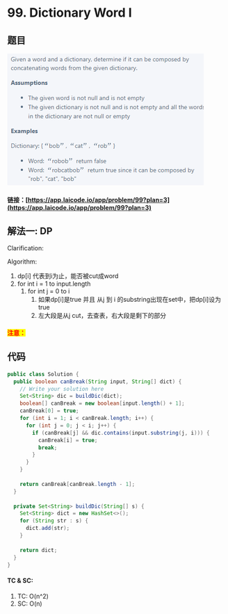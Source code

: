 # 99. Dictionary Word I

## 题目

![](<.gitbook/assets/image (132).png>)

#### 链接：[https://app.laicode.io/app/problem/99?plan=3](https://app.laicode.io/app/problem/99?plan=3)

## 解法一: DP

Clarification:&#x20;

Algorithm:&#x20;

1. dp\[i] 代表到i为止，能否被cut成word
2. for int i = 1 to input.length
   1. for int j = 0 to i
      1. 如果dp\[i]是true 并且 从j 到 i 的substring出现在set中，把dp\[i]设为true
      2. 左大段是从j cut，去查表，右大段是剩下的部分

#### <mark style="color:red;">注意：</mark>

## 代码

```java
public class Solution {
  public boolean canBreak(String input, String[] dict) {
    // Write your solution here
    Set<String> dic = buildDic(dict);
    boolean[] canBreak = new boolean[input.length() + 1];
    canBreak[0] = true;
    for (int i = 1; i < canBreak.length; i++) {
      for (int j = 0; j < i; j++) {
        if (canBreak[j] && dic.contains(input.substring(j, i))) {
          canBreak[i] = true;
          break;
        }
      }
    }

    return canBreak[canBreak.length - 1];
  }

  private Set<String> buildDic(String[] s) {
    Set<String> dict = new HashSet<>();
    for (String str : s) {
      dict.add(str);
    }

    return dict;
  }
}

```

#### TC & SC:&#x20;

1. TC: O(n^2)
2. SC: O(n)
